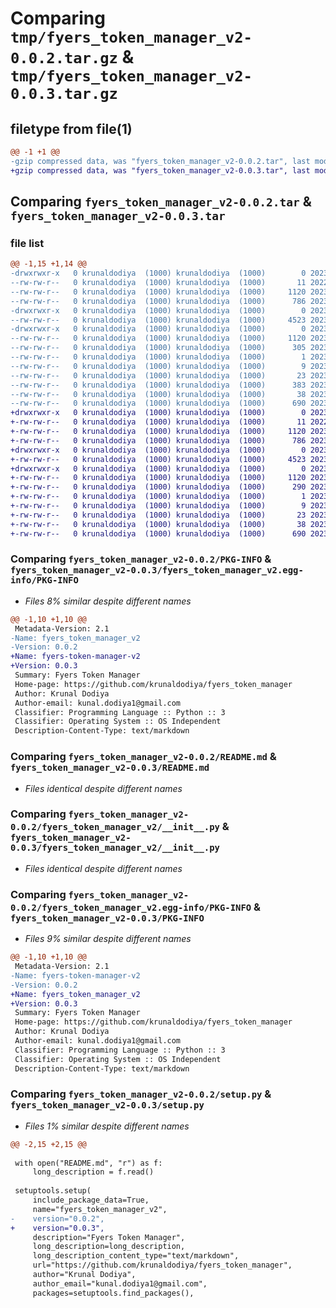 # Comparing `tmp/fyers_token_manager_v2-0.0.2.tar.gz` & `tmp/fyers_token_manager_v2-0.0.3.tar.gz`

## filetype from file(1)

```diff
@@ -1 +1 @@
-gzip compressed data, was "fyers_token_manager_v2-0.0.2.tar", last modified: Wed May 10 04:44:46 2023, max compression
+gzip compressed data, was "fyers_token_manager_v2-0.0.3.tar", last modified: Wed May 10 05:00:34 2023, max compression
```

## Comparing `fyers_token_manager_v2-0.0.2.tar` & `fyers_token_manager_v2-0.0.3.tar`

### file list

```diff
@@ -1,15 +1,14 @@
-drwxrwxr-x   0 krunaldodiya  (1000) krunaldodiya  (1000)        0 2023-05-10 04:44:46.959379 fyers_token_manager_v2-0.0.2/
--rw-rw-r--   0 krunaldodiya  (1000) krunaldodiya  (1000)       11 2022-10-12 11:09:01.000000 fyers_token_manager_v2-0.0.2/LICENSE
--rw-rw-r--   0 krunaldodiya  (1000) krunaldodiya  (1000)     1120 2023-05-10 04:44:46.959379 fyers_token_manager_v2-0.0.2/PKG-INFO
--rw-rw-r--   0 krunaldodiya  (1000) krunaldodiya  (1000)      786 2023-05-10 04:19:57.000000 fyers_token_manager_v2-0.0.2/README.md
-drwxrwxr-x   0 krunaldodiya  (1000) krunaldodiya  (1000)        0 2023-05-10 04:44:46.959379 fyers_token_manager_v2-0.0.2/fyers_token_manager_v2/
--rw-rw-r--   0 krunaldodiya  (1000) krunaldodiya  (1000)     4523 2023-05-10 04:19:45.000000 fyers_token_manager_v2-0.0.2/fyers_token_manager_v2/__init__.py
-drwxrwxr-x   0 krunaldodiya  (1000) krunaldodiya  (1000)        0 2023-05-10 04:44:46.959379 fyers_token_manager_v2-0.0.2/fyers_token_manager_v2.egg-info/
--rw-rw-r--   0 krunaldodiya  (1000) krunaldodiya  (1000)     1120 2023-05-10 04:44:46.000000 fyers_token_manager_v2-0.0.2/fyers_token_manager_v2.egg-info/PKG-INFO
--rw-rw-r--   0 krunaldodiya  (1000) krunaldodiya  (1000)      305 2023-05-10 04:44:46.000000 fyers_token_manager_v2-0.0.2/fyers_token_manager_v2.egg-info/SOURCES.txt
--rw-rw-r--   0 krunaldodiya  (1000) krunaldodiya  (1000)        1 2023-05-10 04:44:46.000000 fyers_token_manager_v2-0.0.2/fyers_token_manager_v2.egg-info/dependency_links.txt
--rw-rw-r--   0 krunaldodiya  (1000) krunaldodiya  (1000)        9 2023-05-10 04:44:46.000000 fyers_token_manager_v2-0.0.2/fyers_token_manager_v2.egg-info/requires.txt
--rw-rw-r--   0 krunaldodiya  (1000) krunaldodiya  (1000)       23 2023-05-10 04:44:46.000000 fyers_token_manager_v2-0.0.2/fyers_token_manager_v2.egg-info/top_level.txt
--rw-rw-r--   0 krunaldodiya  (1000) krunaldodiya  (1000)      383 2023-05-10 04:19:38.000000 fyers_token_manager_v2-0.0.2/pyproject.toml
--rw-rw-r--   0 krunaldodiya  (1000) krunaldodiya  (1000)       38 2023-05-10 04:44:46.959379 fyers_token_manager_v2-0.0.2/setup.cfg
--rw-rw-r--   0 krunaldodiya  (1000) krunaldodiya  (1000)      690 2023-05-10 04:20:08.000000 fyers_token_manager_v2-0.0.2/setup.py
+drwxrwxr-x   0 krunaldodiya  (1000) krunaldodiya  (1000)        0 2023-05-10 05:00:34.457183 fyers_token_manager_v2-0.0.3/
+-rw-rw-r--   0 krunaldodiya  (1000) krunaldodiya  (1000)       11 2022-10-12 11:09:01.000000 fyers_token_manager_v2-0.0.3/LICENSE
+-rw-rw-r--   0 krunaldodiya  (1000) krunaldodiya  (1000)     1120 2023-05-10 05:00:34.457183 fyers_token_manager_v2-0.0.3/PKG-INFO
+-rw-rw-r--   0 krunaldodiya  (1000) krunaldodiya  (1000)      786 2023-05-10 04:19:57.000000 fyers_token_manager_v2-0.0.3/README.md
+drwxrwxr-x   0 krunaldodiya  (1000) krunaldodiya  (1000)        0 2023-05-10 05:00:34.457183 fyers_token_manager_v2-0.0.3/fyers_token_manager_v2/
+-rw-rw-r--   0 krunaldodiya  (1000) krunaldodiya  (1000)     4523 2023-05-10 04:19:45.000000 fyers_token_manager_v2-0.0.3/fyers_token_manager_v2/__init__.py
+drwxrwxr-x   0 krunaldodiya  (1000) krunaldodiya  (1000)        0 2023-05-10 05:00:34.457183 fyers_token_manager_v2-0.0.3/fyers_token_manager_v2.egg-info/
+-rw-rw-r--   0 krunaldodiya  (1000) krunaldodiya  (1000)     1120 2023-05-10 05:00:34.000000 fyers_token_manager_v2-0.0.3/fyers_token_manager_v2.egg-info/PKG-INFO
+-rw-rw-r--   0 krunaldodiya  (1000) krunaldodiya  (1000)      290 2023-05-10 05:00:34.000000 fyers_token_manager_v2-0.0.3/fyers_token_manager_v2.egg-info/SOURCES.txt
+-rw-rw-r--   0 krunaldodiya  (1000) krunaldodiya  (1000)        1 2023-05-10 05:00:34.000000 fyers_token_manager_v2-0.0.3/fyers_token_manager_v2.egg-info/dependency_links.txt
+-rw-rw-r--   0 krunaldodiya  (1000) krunaldodiya  (1000)        9 2023-05-10 05:00:34.000000 fyers_token_manager_v2-0.0.3/fyers_token_manager_v2.egg-info/requires.txt
+-rw-rw-r--   0 krunaldodiya  (1000) krunaldodiya  (1000)       23 2023-05-10 05:00:34.000000 fyers_token_manager_v2-0.0.3/fyers_token_manager_v2.egg-info/top_level.txt
+-rw-rw-r--   0 krunaldodiya  (1000) krunaldodiya  (1000)       38 2023-05-10 05:00:34.457183 fyers_token_manager_v2-0.0.3/setup.cfg
+-rw-rw-r--   0 krunaldodiya  (1000) krunaldodiya  (1000)      690 2023-05-10 04:58:29.000000 fyers_token_manager_v2-0.0.3/setup.py
```

### Comparing `fyers_token_manager_v2-0.0.2/PKG-INFO` & `fyers_token_manager_v2-0.0.3/fyers_token_manager_v2.egg-info/PKG-INFO`

 * *Files 8% similar despite different names*

```diff
@@ -1,10 +1,10 @@
 Metadata-Version: 2.1
-Name: fyers_token_manager_v2
-Version: 0.0.2
+Name: fyers-token-manager-v2
+Version: 0.0.3
 Summary: Fyers Token Manager
 Home-page: https://github.com/krunaldodiya/fyers_token_manager
 Author: Krunal Dodiya
 Author-email: kunal.dodiya1@gmail.com
 Classifier: Programming Language :: Python :: 3
 Classifier: Operating System :: OS Independent
 Description-Content-Type: text/markdown
```

### Comparing `fyers_token_manager_v2-0.0.2/README.md` & `fyers_token_manager_v2-0.0.3/README.md`

 * *Files identical despite different names*

### Comparing `fyers_token_manager_v2-0.0.2/fyers_token_manager_v2/__init__.py` & `fyers_token_manager_v2-0.0.3/fyers_token_manager_v2/__init__.py`

 * *Files identical despite different names*

### Comparing `fyers_token_manager_v2-0.0.2/fyers_token_manager_v2.egg-info/PKG-INFO` & `fyers_token_manager_v2-0.0.3/PKG-INFO`

 * *Files 9% similar despite different names*

```diff
@@ -1,10 +1,10 @@
 Metadata-Version: 2.1
-Name: fyers-token-manager-v2
-Version: 0.0.2
+Name: fyers_token_manager_v2
+Version: 0.0.3
 Summary: Fyers Token Manager
 Home-page: https://github.com/krunaldodiya/fyers_token_manager
 Author: Krunal Dodiya
 Author-email: kunal.dodiya1@gmail.com
 Classifier: Programming Language :: Python :: 3
 Classifier: Operating System :: OS Independent
 Description-Content-Type: text/markdown
```

### Comparing `fyers_token_manager_v2-0.0.2/setup.py` & `fyers_token_manager_v2-0.0.3/setup.py`

 * *Files 1% similar despite different names*

```diff
@@ -2,15 +2,15 @@
 
 with open("README.md", "r") as f:
     long_description = f.read()
 
 setuptools.setup(
     include_package_data=True,
     name="fyers_token_manager_v2",
-    version="0.0.2",
+    version="0.0.3",
     description="Fyers Token Manager",
     long_description=long_description,
     long_description_content_type="text/markdown",
     url="https://github.com/krunaldodiya/fyers_token_manager",
     author="Krunal Dodiya",
     author_email="kunal.dodiya1@gmail.com",
     packages=setuptools.find_packages(),
```

